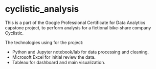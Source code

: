 # cyclistic_analysis
This is a part of the Google Professional Certificate for Data Analytics capstone project, to perform analysis for a fictional bike-share company Cyclistic.

The technologies using for the project:
* Python and Jupyter notebook/lab for data processing and cleaning.
* Microsoft Excel for initial review the data.
* Tableau for dashboard and main visualization.
